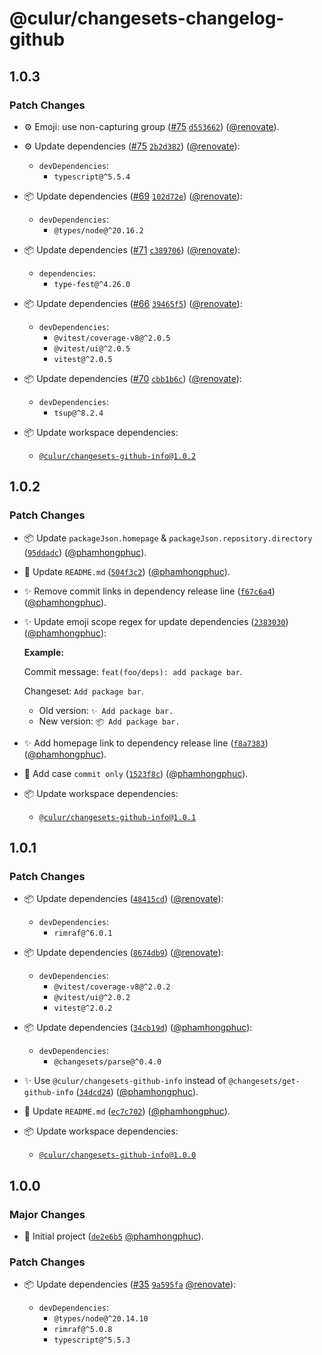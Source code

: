 # @culur/changesets-changelog-github

## 1.0.3

### Patch Changes

- ⚙️ Emoji: use non-capturing group ([#75](https://github.com/culur/culur/pull/75) [`d553662`](https://github.com/culur/culur/commit/d55366285caa02dbc5b14d4cebf5d826088b6287)) ([@renovate](https://github.com/apps/renovate)).

- ⚙️ Update dependencies ([#75](https://github.com/culur/culur/pull/75) [`2b2d382`](https://github.com/culur/culur/commit/2b2d382c1ece19ea9e431b1960388615e0ccbde2)) ([@renovate](https://github.com/apps/renovate)):

  - `devDependencies`:
    - `typescript@^5.5.4`

- 📦 Update dependencies ([#69](https://github.com/culur/culur/pull/69) [`102d72e`](https://github.com/culur/culur/commit/102d72e7da6846c63fb5cc128ea71443cca5cba5)) ([@renovate](https://github.com/apps/renovate)):

  - `devDependencies`:
    - `@types/node@^20.16.2`

- 📦 Update dependencies ([#71](https://github.com/culur/culur/pull/71) [`c389706`](https://github.com/culur/culur/commit/c3897065db023aa7604dabc0394b4dfb5a8d3c66)) ([@renovate](https://github.com/apps/renovate)):

  - `dependencies`:
    - `type-fest@^4.26.0`

- 📦 Update dependencies ([#66](https://github.com/culur/culur/pull/66) [`39465f5`](https://github.com/culur/culur/commit/39465f5b3836ffebfe846b9b263094b1ae2625b7)) ([@renovate](https://github.com/apps/renovate)):

  - `devDependencies`:
    - `@vitest/coverage-v8@^2.0.5`
    - `@vitest/ui@^2.0.5`
    - `vitest@^2.0.5`

- 📦 Update dependencies ([#70](https://github.com/culur/culur/pull/70) [`cbb1b6c`](https://github.com/culur/culur/commit/cbb1b6c18c83d1c5211f1448b21024a4203a0c66)) ([@renovate](https://github.com/apps/renovate)):

  - `devDependencies`:
    - `tsup@^8.2.4`

- 📦 Update workspace dependencies:
  - [`@culur/changesets-github-info@1.0.2`](https://github.com/culur/culur/tree/main/packages/changesets-github-info#readme)

## 1.0.2

### Patch Changes

- 📦 Update `packageJson.homepage` & `packageJson.repository.directory` ([`95ddadc`](https://github.com/culur/culur/commit/95ddadc3dc22af28bb67ff55d02b366176e8685f)) ([@phamhongphuc](https://github.com/phamhongphuc)).

- 📝 Update `README.md` ([`504f3c2`](https://github.com/culur/culur/commit/504f3c211a9eba014807b1a5dcbc9798896088a4)) ([@phamhongphuc](https://github.com/phamhongphuc)).

- ✨ Remove commit links in dependency release line ([`f67c6a4`](https://github.com/culur/culur/commit/f67c6a404fce08e87b84d26b5dad983bbfb4567a)) ([@phamhongphuc](https://github.com/phamhongphuc)).

- ✨ Update emoji scope regex for update dependencies ([`2383030`](https://github.com/culur/culur/commit/2383030265f9bbf9f3cd30db93a578895cb5872d)) ([@phamhongphuc](https://github.com/phamhongphuc)):

  **Example:**

  Commit message: `feat(foo/deps): add package bar`.

  Changeset: `Add package bar`.

  - Old version: `✨ Add package bar.`
  - New version: `📦 Add package bar.`

- ✨ Add homepage link to dependency release line ([`f8a7383`](https://github.com/culur/culur/commit/f8a7383487b85d25aa721727368e5def701c06b4)) ([@phamhongphuc](https://github.com/phamhongphuc)).

- 🚨 Add case `commit only` ([`1523f8c`](https://github.com/culur/culur/commit/1523f8cf2abf704e72855dcfdbfcdc6adc49cd87)) ([@phamhongphuc](https://github.com/phamhongphuc)).

- 📦 Update workspace dependencies:
  - [`@culur/changesets-github-info@1.0.1`](https://github.com/culur/culur/tree/main/packages/changesets-github-info#readme)

## 1.0.1

### Patch Changes

- 📦 Update dependencies ([`48415cd`](https://github.com/culur/culur/commit/48415cd678f229f7de42a24141ebf6ab76aa2d19)) ([@renovate](https://github.com/apps/renovate)):

  - `devDependencies`:
    - `rimraf@^6.0.1`

- 📦 Update dependencies ([`8674db9`](https://github.com/culur/culur/commit/8674db941572a49cc16a9c53e981fed32e8aebcf)) ([@renovate](https://github.com/apps/renovate)):

  - `devDependencies`:
    - `@vitest/coverage-v8@^2.0.2`
    - `@vitest/ui@^2.0.2`
    - `vitest@^2.0.2`

- 📦 Update dependencies ([`34cb19d`](https://github.com/culur/culur/commit/34cb19d7da7813824f3d6b3eb3fefc34650e5616)) ([@phamhongphuc](https://github.com/phamhongphuc)):

  - `devDependencies`:
    - `@changesets/parse@^0.4.0`

- ✨ Use `@culur/changesets-github-info` instead of `@changesets/get-github-info` ([`34dcd24`](https://github.com/culur/culur/commit/34dcd24e05382e7a8316e22d7bf881de2aff91af)) ([@phamhongphuc](https://github.com/phamhongphuc)).

- 📝 Update `README.md` ([`ec7c702`](https://github.com/culur/culur/commit/ec7c702e4c51acd341c6ad81296bbdab7e4eb8df)) ([@phamhongphuc](https://github.com/phamhongphuc)).

- 📦 Update workspace dependencies:
  - [`@culur/changesets-github-info@1.0.0`](https://github.com/culur/culur/tree/main/packages/changesets-github-info#readme)

## 1.0.0

### Major Changes

- 🎉 Initial project ([`de2e6b5`](https://github.com/culur/culur/commit/de2e6b5d35555ec8010380b3a00965c5d659db6d) [@phamhongphuc](https://github.com/phamhongphuc)).

### Patch Changes

- 📦 Update dependencies ([#35](https://github.com/culur/culur/pull/35) [`9a595fa`](https://github.com/culur/culur/commit/9a595fae5f9505e9afdc872a2f670c08bb53d419) [@renovate](https://github.com/apps/renovate)):

  - `devDependencies`:
    - `@types/node@^20.14.10`
    - `rimraf@^5.0.8`
    - `typescript@^5.5.3`
